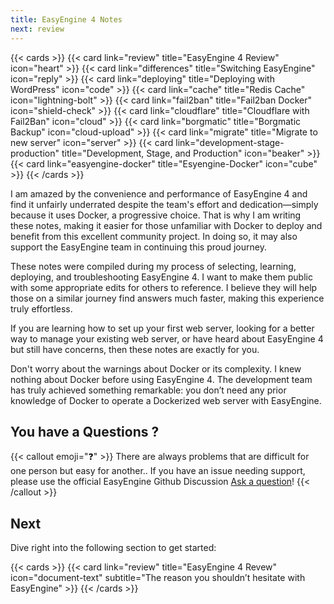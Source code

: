 ```yaml
---
title: EasyEngine 4 Notes
next: review
---
```


{{< cards >}}
  {{< card link="review" title="EasyEngine 4 Review" icon="heart" >}}
  {{< card link="differences" title="Switching EasyEngine" icon="reply" >}}
  {{< card link="deploying" title="Deploying with WordPress" icon="code" >}}
  {{< card link="cache" title="Redis Cache" icon="lightning-bolt" >}}
  {{< card link="fail2ban" title="Fail2ban Docker" icon="shield-check" >}}
  {{< card link="cloudflare" title="Cloudflare with Fail2Ban" icon="cloud" >}}
  {{< card link="borgmatic" title="Borgmatic Backup" icon="cloud-upload" >}} 
  {{< card link="migrate" title="Migrate to new server" icon="server" >}}
  {{< card link="development-stage-production" title="Development, Stage, and Production" icon="beaker" >}}
  {{< card link="easyengine-docker" title="Esyengine-Docker" icon="cube" >}}
{{< /cards >}}

I am amazed by the convenience and performance of EasyEngine 4 and find it unfairly underrated despite the team's effort and dedication—simply because it uses Docker, a progressive choice. That is why I am writing these notes, making it easier for those unfamiliar with Docker to deploy and benefit from this excellent community project. In doing so, it may also support the EasyEngine team in continuing this proud journey.

These notes were compiled during my process of selecting, learning, deploying, and troubleshooting EasyEngine 4. I want to make them public with some appropriate edits for others to reference. I believe they will help those on a similar journey find answers much faster, making this experience truly effortless.

If you are learning how to set up your first web server, looking for a better way to manage your existing web server, or have heard about EasyEngine 4 but still have concerns, then these notes are exactly for you.

Don't worry about the warnings about Docker or its complexity. I knew nothing about Docker before using EasyEngine 4. The development team has truly achieved something remarkable: you don’t need any prior knowledge of Docker to operate a Dockerized web server with EasyEngine.

## You have a Questions ?

{{< callout emoji="❓" >}}
  There are always problems that are difficult for one person but easy for another..
  If you have an issue needing support, please use the official EasyEngine Github Discussion [Ask a question](https://github.com/EasyEngine/easyengine/discussions)!
{{< /callout >}}

## Next

Dive right into the following section to get started:

{{< cards >}}
  {{< card link="review" title="EasyEngine 4 Revew" icon="document-text" subtitle="The reason you shouldn’t hesitate with EasyEngine" >}}
{{< /cards >}}

